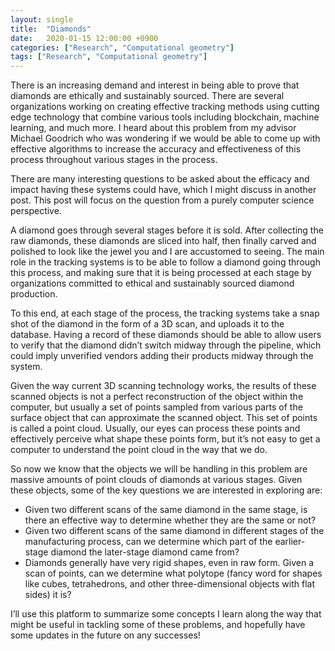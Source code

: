 ```yaml
---
layout: single
title:  "Diamonds"
date:   2020-01-15 12:00:00 +0900
categories: ["Research", "Computational geometry"]
tags: ["Research", "Computational geometry"]
---
```


There is an increasing demand and interest in being able to prove that diamonds are ethically and sustainably sourced. There are several organizations working on creating effective tracking methods using cutting edge technology that combine various tools including blockchain, machine learning, and much more. I heard about this problem from my advisor Michael Goodrich who was wondering if we would be able to come up with effective algorithms to increase the accuracy and effectiveness of this process throughout various stages in the process. 

There are many interesting questions to be asked about the efficacy and impact having these systems could have, which I might discuss in another post. This post will focus on the question from a purely computer science perspective. 

A diamond goes through several stages before it is sold. After collecting the raw diamonds, these diamonds are sliced into half, then finally carved and polished to look like the jewel you and I are accustomed to seeing. The main role in the tracking systems is to be able to follow a diamond going through this process, and making sure that it is being processed at each stage by organizations committed to ethical and sustainably sourced diamond production. 

To this end, at each stage of the process, the tracking systems take a snap shot of the diamond in the form of a 3D scan, and uploads it to the database. Having a record of these diamonds should be able to allow users to verify that the diamond didn’t switch midway through the pipeline, which could imply unverified vendors adding their products midway through the system. 

Given the way current 3D scanning technology works, the results of these scanned objects is not a perfect reconstruction of the object within the computer, but usually a set of points sampled from various parts of the surface object that can approximate the scanned object. This set of points is called a point cloud. Usually, our eyes can process these points and effectively perceive what shape these points form, but it’s not easy to get a computer to understand the point cloud in the way that we do. 

So now we know that the objects we will be handling in this problem are massive amounts of point clouds of diamonds at various stages. Given these objects, some of the key questions we are interested in exploring are: 
- Given two different scans of the same diamond in the same stage, is there an effective way to determine whether they are the same or not? 
- Given two different scans of the same diamond in different stages of the manufacturing process, can we determine which part of the earlier-stage diamond the later-stage diamond came from? 
- Diamonds generally have very rigid shapes, even in raw form. Given a scan of points, can we determine what polytope (fancy word for shapes like cubes, tetrahedrons, and other three-dimensional objects with flat sides) it is? 

I’ll use this platform to summarize some concepts I learn along the way that might be useful in tackling some of these problems, and hopefully have some updates in the future on any successes! 